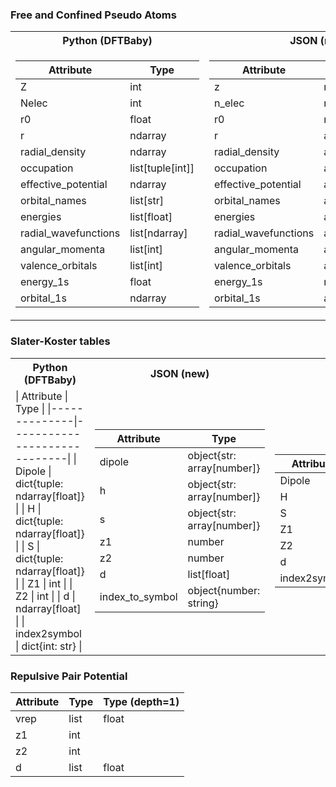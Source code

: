 ### Free and Confined Pseudo Atoms
<table>
<tr><th> Python (DFTBaby) </th><th> JSON (new) </th><th> Rust (new) </th></tr>
<tr><td>

| Attribute            | Type             |
|----------------------|------------------|
| Z                    | int              |
| Nelec                | int              |
| r0                   | float            |
| r                    | ndarray          |
| radial_density       | ndarray          |
| occupation           | list[tuple[int]] |
| effective_potential  | ndarray          |
| orbital_names        | list[str]        |
| energies             | list[float]      |
| radial_wavefunctions | list[ndarray]    |
| angular_momenta      | list[int]        |
| valence_orbitals     | list[int]        |
| energy_1s            | float            |
| orbital_1s           | ndarray          |

</td><td>

| Attribute            | Type              |
|----------------------|-------------------|
| z                    | number               |
| n_elec               | number               |
| r0                   | number             |
| r                    | array[number]       |
| radial_density       | array[number]       |
| occupation           | array[array[number]]  |
| effective_potential  | array[number]       |
| orbital_names        | array[string]         |
| energies             | array[number]       |
| radial_wavefunctions | array[array[number]] |
| angular_momenta      | array[number]         |
| valence_orbitals     | array[number]         |
| energy_1s            | number             |
| orbital_1s           | array[number]       |
</td><td>

| Attribute            | Type              |
|----------------------|-------------------|
| z                    | u8               |
| n_elec               | u8               |
| r0                   | f64             |
| r                    | array[f64]       |
| radial_density       | array[f64]       |
| occupation           | array[array[f64]]  |
| effective_potential  | array[f64]       |
| orbital_names        | array[str]         |
| energies             | array[f64]       |
| radial_wavefunctions | array[array[f64]] |
| angular_momenta      | array[u8]         |
| valence_orbitals     | array[u8]         |
| energy_1s            | number             |
| orbital_1s           | array[f64]       |
</td><td>

</td></tr> </table>

### Slater-Koster tables


<table>
<tr><th> Python (DFTBaby) </th><th> JSON (new) </th><th> Rust (new) </th></tr>
<tr><td>
| Attribute    | Type                        |
|--------------|-----------------------------|
| Dipole       | dict{tuple: ndarray[float]} |
| H            | dict{tuple: ndarray[float]} |
| S            | dict{tuple: ndarray[float]} |
| Z1           | int                         |
| Z2           | int                         |
| d            | ndarray[float]              |
| index2symbol | dict{int: str}              |

</td><td>

| Attribute       | Type            |
|-----------------|-----------------|
| dipole          | object{str: array[number]} |
| h               | object{str: array[number]} |
| s               | object{str: array[number]} |
| z1              | number             |
| z2              | number             |
| d               | list[float]     |
| index_to_symbol | object{number: string}  |

</td><td>

| Attribute    | Type             |
|--------------|------------------|
| Dipole       | dict             |
| H            | dict             |
| S            | dict             |
| Z1           | u8              |
| Z2           | u8              |
| d            | ndarray[float64] |
| index2symbol | dict             |

</td></tr> </table>


### Repulsive Pair Potential

| Attribute   | Type   | Type (depth=1)   |
|-------------|--------|------------------|
| vrep        | list   | float            |
| z1          | int    |                  |
| z2          | int    |                  |
| d           | list   | float            |